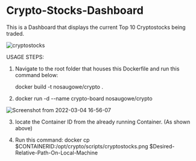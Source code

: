 # Crypto-Stocks-Dashboard
This is a Dashboard that displays the current Top 10 Cryptostocks being traded.

![cryptostocks](https://user-images.githubusercontent.com/25004712/156851560-9a53a3cd-7d40-485d-b947-beb0e1e397d0.png)

USAGE STEPS:
1) Navigate to the root folder that houses this Dockerfile and run this command below:
   
   docker build -t nosaugowe/crypto .

2) docker run -d --name crypto-board nosaugowe/crypto

![Screenshot from 2022-03-04 16-56-07](https://user-images.githubusercontent.com/25004712/156853573-7b62c08f-0c01-4e86-9f16-c1f31ae92ded.png)

3) locate the Container ID from the already running Container. (As shown above)

4) Run this command: 
docker cp $CONTAINERID:/opt/crypto/scripts/cryptostocks.png $Desired-Relative-Path-On-Local-Machine

